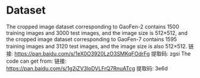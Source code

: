 # Dataset
The cropped image dataset corresponding to GaoFen-2 contains 1500 training images and 3000 test images, and the image size is 512×512, and the cropped image dataset corresponding to GaoFen-7 contains 1595 training images and 3120 test images, and the image size is also 512×512. 
链接: https://pan.baidu.com/s/1eX0O3920LzO3SMKqFOdrFg 提取码: zgsi
The code can get from:
链接: https://pan.baidu.com/s/1g2jZV3loDVLFrQ7RnuATcg 提取码: 3e6d
